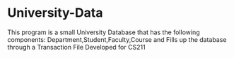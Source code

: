 # University-Data
This program is a small University Database that has the  following components: Department,Student,Faculty,Course and Fills up the database through a Transaction File
Developed for CS211 
